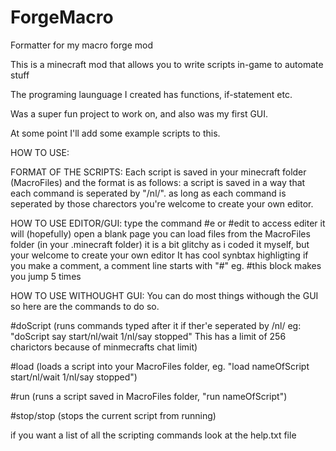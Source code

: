 # ForgeMacro
Formatter for my macro forge mod

This is a minecraft mod that allows you to write scripts in-game to automate stuff

The programing launguage I created has functions, if-statement etc.

Was a super fun project to work on, and also was my first GUI.


At some point I'll add some example scripts to this.

HOW TO USE:

FORMAT OF THE SCRIPTS:
  Each script is saved in your minecraft folder (MacroFiles) and the format is as follows:
    a script is saved in a way that each command is seperated by "/nl/".
    as long as each command is seperated by those charectors you're welcome to create your own editor.

HOW TO USE EDITOR/GUI:
  type the command #e or #edit to access editer it will (hopefully) open a blank page
  you can load files from the MacroFiles folder (in your .minecraft folder)
  it is a bit glitchy as i coded it myself, but your welcome to create your own editor
  It has cool synbtax highligting if you make a comment, a comment line starts with "#" eg. #this block makes you jump 5 times

HOW TO USE WITHOUGHT GUI:
  You can do most things withough the GUI so here are the commands to do so.
  
  #doScript (runs commands typed after it if ther'e seperated by /nl/ eg: "doScript say start/nl/wait 1/nl/say stopped" 
  This has a limit of 256 charictors because of minmecrafts chat limit)

  #load (loads a script into your MacroFiles folder, eg. "load nameOfScript start/nl/wait 1/nl/say stopped")

  #run (runs a script saved in MacroFiles folder, "run nameOfScript")

  #stop/stop (stops the current script from running)



if you want a list of all the scripting commands look at the help.txt file
